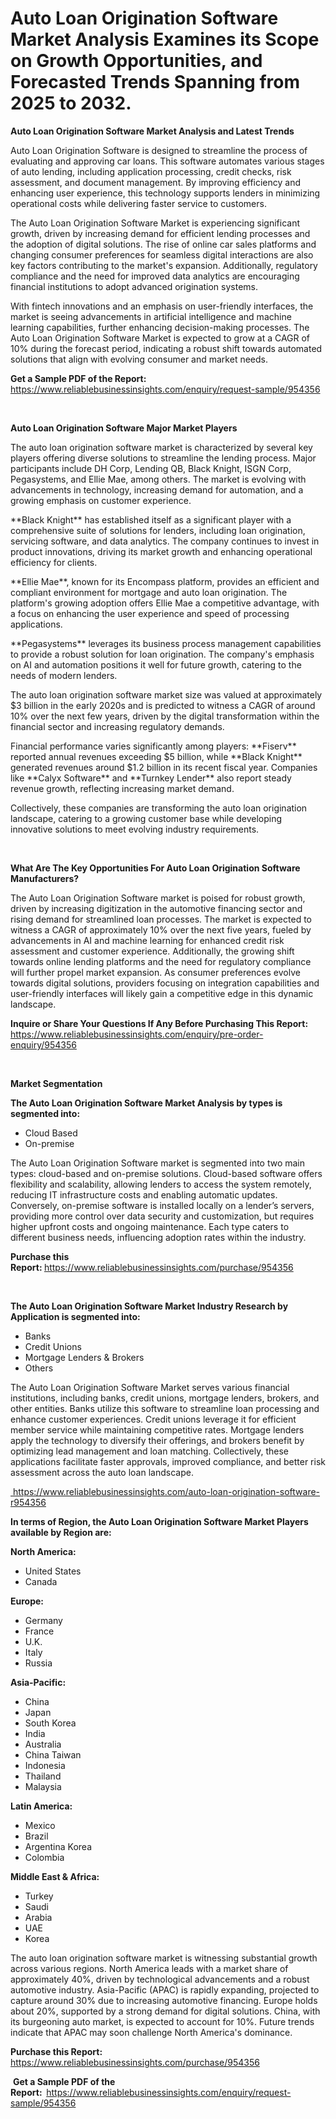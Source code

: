 <p><h1>Auto Loan Origination Software Market Analysis Examines its Scope on Growth Opportunities, and Forecasted Trends Spanning from 2025 to 2032.</h1></p><p><strong>Auto Loan Origination Software Market Analysis and Latest Trends</strong></p>
<p><p>Auto Loan Origination Software is designed to streamline the process of evaluating and approving car loans. This software automates various stages of auto lending, including application processing, credit checks, risk assessment, and document management. By improving efficiency and enhancing user experience, this technology supports lenders in minimizing operational costs while delivering faster service to customers.</p><p>The Auto Loan Origination Software Market is experiencing significant growth, driven by increasing demand for efficient lending processes and the adoption of digital solutions. The rise of online car sales platforms and changing consumer preferences for seamless digital interactions are also key factors contributing to the market's expansion. Additionally, regulatory compliance and the need for improved data analytics are encouraging financial institutions to adopt advanced origination systems.</p><p>With fintech innovations and an emphasis on user-friendly interfaces, the market is seeing advancements in artificial intelligence and machine learning capabilities, further enhancing decision-making processes. The Auto Loan Origination Software Market is expected to grow at a CAGR of 10% during the forecast period, indicating a robust shift towards automated solutions that align with evolving consumer and market needs.</p></p>
<p><strong>Get a Sample PDF of the Report:&nbsp;</strong> <a href="https://www.reliablebusinessinsights.com/enquiry/request-sample/954356?utm_campaign=60&utm_medium=2&utm_source=Github&utm_content=ia&utm_term=18042025&utm_id=auto-loan-origination-software">https://www.reliablebusinessinsights.com/enquiry/request-sample/954356</a></p>
<p>&nbsp;</p>
<p><strong>Auto Loan Origination Software Major Market Players</strong></p>
<p><p>The auto loan origination software market is characterized by several key players offering diverse solutions to streamline the lending process. Major participants include DH Corp, Lending QB, Black Knight, ISGN Corp, Pegasystems, and Ellie Mae, among others. The market is evolving with advancements in technology, increasing demand for automation, and a growing emphasis on customer experience.</p><p>**Black Knight** has established itself as a significant player with a comprehensive suite of solutions for lenders, including loan origination, servicing software, and data analytics. The company continues to invest in product innovations, driving its market growth and enhancing operational efficiency for clients.</p><p>**Ellie Mae**, known for its Encompass platform, provides an efficient and compliant environment for mortgage and auto loan origination. The platform's growing adoption offers Ellie Mae a competitive advantage, with a focus on enhancing the user experience and speed of processing applications.</p><p>**Pegasystems** leverages its business process management capabilities to provide a robust solution for loan origination. The company's emphasis on AI and automation positions it well for future growth, catering to the needs of modern lenders.</p><p>The auto loan origination software market size was valued at approximately $3 billion in the early 2020s and is predicted to witness a CAGR of around 10% over the next few years, driven by the digital transformation within the financial sector and increasing regulatory demands.</p><p>Financial performance varies significantly among players: **Fiserv** reported annual revenues exceeding $5 billion, while **Black Knight** generated revenues around $1.2 billion in its recent fiscal year. Companies like **Calyx Software** and **Turnkey Lender** also report steady revenue growth, reflecting increasing market demand.</p><p>Collectively, these companies are transforming the auto loan origination landscape, catering to a growing customer base while developing innovative solutions to meet evolving industry requirements.</p></p>
<p>&nbsp;</p>
<p><strong>What Are The Key Opportunities For Auto Loan Origination Software Manufacturers?</strong></p>
<p><p>The Auto Loan Origination Software market is poised for robust growth, driven by increasing digitization in the automotive financing sector and rising demand for streamlined loan processes. The market is expected to witness a CAGR of approximately 10% over the next five years, fueled by advancements in AI and machine learning for enhanced credit risk assessment and customer experience. Additionally, the growing shift towards online lending platforms and the need for regulatory compliance will further propel market expansion. As consumer preferences evolve towards digital solutions, providers focusing on integration capabilities and user-friendly interfaces will likely gain a competitive edge in this dynamic landscape.</p></p>
<p><strong>Inquire or Share Your Questions If Any Before Purchasing This Report:</strong> <a href="https://www.reliablebusinessinsights.com/enquiry/pre-order-enquiry/954356?utm_campaign=60&utm_medium=2&utm_source=Github&utm_content=ia&utm_term=18042025&utm_id=auto-loan-origination-software">https://www.reliablebusinessinsights.com/enquiry/pre-order-enquiry/954356</a></p>
<p>&nbsp;</p>
<p><strong>Market Segmentation</strong></p>
<p><strong>The Auto Loan Origination Software Market Analysis by types is segmented into:</strong></p>
<p><ul><li>Cloud Based</li><li>On-premise</li></ul></p>
<p><p>The Auto Loan Origination Software market is segmented into two main types: cloud-based and on-premise solutions. Cloud-based software offers flexibility and scalability, allowing lenders to access the system remotely, reducing IT infrastructure costs and enabling automatic updates. Conversely, on-premise software is installed locally on a lender’s servers, providing more control over data security and customization, but requires higher upfront costs and ongoing maintenance. Each type caters to different business needs, influencing adoption rates within the industry.</p></p>
<p><strong>Purchase this Report:&nbsp;</strong><a href="https://www.reliablebusinessinsights.com/purchase/954356?utm_campaign=60&utm_medium=2&utm_source=Github&utm_content=ia&utm_term=18042025&utm_id=auto-loan-origination-software">https://www.reliablebusinessinsights.com/purchase/954356</a></p>
<p>&nbsp;</p>
<p><strong>The Auto Loan Origination Software Market Industry Research by Application is segmented into:</strong></p>
<p><ul><li>Banks</li><li>Credit Unions</li><li>Mortgage Lenders & Brokers</li><li>Others</li></ul></p>
<p><p>The Auto Loan Origination Software Market serves various financial institutions, including banks, credit unions, mortgage lenders, brokers, and other entities. Banks utilize this software to streamline loan processing and enhance customer experiences. Credit unions leverage it for efficient member service while maintaining competitive rates. Mortgage lenders apply the technology to diversify their offerings, and brokers benefit by optimizing lead management and loan matching. Collectively, these applications facilitate faster approvals, improved compliance, and better risk assessment across the auto loan landscape.</p></p>
<p><a href="https://www.reliablebusinessinsights.com/auto-loan-origination-software-r954356?utm_campaign=60&utm_medium=2&utm_source=Github&utm_content=ia&utm_term=18042025&utm_id=auto-loan-origination-software">&nbsp;https://www.reliablebusinessinsights.com/auto-loan-origination-software-r954356</a></p>
<p><strong>In terms of Region, the Auto Loan Origination Software Market Players available by Region are:</strong></p>
<p>
    <p> <strong> North America: </strong>
        <ul>
            <li>United States</li>
            <li>Canada</li>
        </ul>
        </p> 
    <p> <strong> Europe: </strong>
        <ul>
            <li>Germany</li>
            <li>France</li>
            <li>U.K.</li>
            <li>Italy</li>
            <li>Russia</li>
        </ul>
        </p> 
    <p> <strong> Asia-Pacific: </strong>
        <ul>
            <li>China</li>
            <li>Japan</li>
            <li>South Korea</li>
            <li>India</li>
            <li>Australia</li>
            <li>China Taiwan</li>
            <li>Indonesia</li>
            <li>Thailand</li>
            <li>Malaysia</li>
        </ul>
        </p> 
    <p> <strong> Latin America: </strong>
        <ul>
            <li>Mexico</li>
            <li>Brazil</li>
            <li>Argentina Korea</li>
            <li>Colombia</li>
        </ul>
        </p> 
    <p> <strong> Middle East & Africa: </strong>
        <ul>
            <li>Turkey</li>
            <li>Saudi</li>
            <li>Arabia</li>
            <li>UAE</li>
            <li>Korea</li>
        </ul>
    </p>
    </p>
<p><p>The auto loan origination software market is witnessing substantial growth across various regions. North America leads with a market share of approximately 40%, driven by technological advancements and a robust automotive industry. Asia-Pacific (APAC) is rapidly expanding, projected to capture around 30% due to increasing automotive financing. Europe holds about 20%, supported by a strong demand for digital solutions. China, with its burgeoning auto market, is expected to account for 10%. Future trends indicate that APAC may soon challenge North America's dominance.</p></p>
<p><strong>Purchase this Report: </strong><a href="https://www.reliablebusinessinsights.com/purchase/954356?utm_campaign=60&utm_medium=2&utm_source=Github&utm_content=ia&utm_term=18042025&utm_id=auto-loan-origination-software">https://www.reliablebusinessinsights.com/purchase/954356</a></p>
<p>&nbsp;<strong>Get a Sample PDF of the Report:&nbsp;&nbsp;</strong><a href="https://www.reliablebusinessinsights.com/enquiry/request-sample/954356?utm_campaign=60&utm_medium=2&utm_source=Github&utm_content=ia&utm_term=18042025&utm_id=auto-loan-origination-software">https://www.reliablebusinessinsights.com/enquiry/request-sample/954356</a></p>
<p><strong></strong></p>
<p><p></p><p></p><p></p></p>